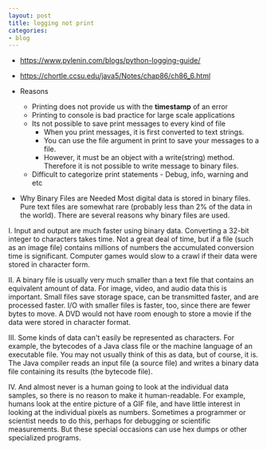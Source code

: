 ```yaml
---
layout: post
title: logging not print
categories:
- blog
---
```


* https://www.pylenin.com/blogs/python-logging-guide/
* https://chortle.ccsu.edu/java5/Notes/chap86/ch86_6.html

* Reasons
  * Printing does not provide us with the **timestamp** of an error
  * Printing to console is bad practice for large scale applications 
  * Its not possible to save print messages to every kind of file
    * When you print messages, it is first converted to text strings. 
    * You can use the file argument in print to save your messages to a file. 
    * However, it must be an object with a write(string) method. Therefore it is not possible to write message to binary files.
  * Difficult to categorize print statements - Debug, info, warning and etc
  
  
  
  
* Why Binary Files are Needed
Most digital data is stored in binary files. Pure text files are somewhat rare (probably less than 2% of the data in the world). There are several reasons why binary files are used.

I. Input and output are much faster using binary data. Converting a 32-bit integer to characters takes time. Not a great deal of time, but if a file (such as an image file) contains millions of numbers the accumulated conversion time is significant. Computer games would slow to a crawl if their data were stored in character form.

II. A binary file is usually very much smaller than a text file that contains an equivalent amount of data. For image, video, and audio data this is important. Small files save storage space, can be transmitted faster, and are processed faster. I/O with smaller files is faster, too, since there are fewer bytes to move. A DVD would not have room enough to store a movie if the data were stored in character format.

III. Some kinds of data can't easily be represented as characters. For example, the bytecodes of a Java class file or the machine language of an executable file. You may not usually think of this as data, but of course, it is. The Java compiler reads an input file (a source file) and writes a binary data file containing its results (the bytecode file).

IV. And almost never is a human going to look at the individual data samples, so there is no reason to make it human-readable. For example, humans look at the entire picture of a GIF file, and have little interest in looking at the individual pixels as numbers. Sometimes a programmer or scientist needs to do this, perhaps for debugging or scientific measurements. But these special occasions can use hex dumps or other specialized programs.
